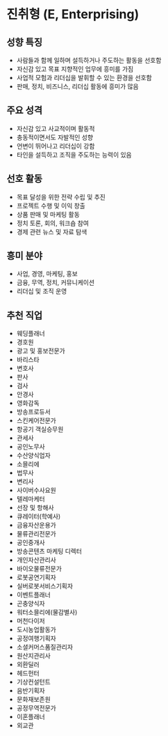 # 진취형 (E, Enterprising)

## 성향 특징

- 사람들과 함께 일하며 설득하거나 주도하는 활동을 선호함
- 자신감 있고 목표 지향적인 업무에 흥미를 가짐
- 사업적 모험과 리더십을 발휘할 수 있는 환경을 선호함
- 판매, 정치, 비즈니스, 리더십 활동에 흥미가 많음

## 주요 성격

- 자신감 있고 사교적이며 활동적
- 충동적이면서도 자발적인 성향
- 언변이 뛰어나고 리더십이 강함
- 타인을 설득하고 조직을 주도하는 능력이 있음

## 선호 활동

- 목표 달성을 위한 전략 수립 및 추진
- 프로젝트 수행 및 이익 창출
- 상품 판매 및 마케팅 활동
- 정치 토론, 회의, 워크숍 참여
- 경제 관련 뉴스 및 자료 탐색

## 흥미 분야

- 사업, 경영, 마케팅, 홍보
- 금융, 무역, 정치, 커뮤니케이션
- 리더십 및 조직 운영

## 추천 직업

- 웨딩플래너  
- 경호원  
- 광고 및 홍보전문가  
- 바리스타  
- 변호사  
- 판사  
- 검사  
- 안경사  
- 영화감독  
- 방송프로듀서  
- 스킨케어전문가  
- 항공기 객실승무원  
- 관세사  
- 공인노무사  
- 수산양식업자  
- 소믈리에  
- 법무사  
- 변리사  
- 사이버수사요원  
- 텔레마케터  
- 선장 및 항해사  
- 큐레이터(학예사)  
- 금융자산운용가  
- 물류관리전문가  
- 공인중개사  
- 방송콘텐츠 마케팅 디렉터  
- 개인자산관리사  
- 바이오물류전문가  
- 로봇공연기획자  
- 실버로봇서비스기획자  
- 이벤트플래너  
- 곤충양식자  
- 워터소믈리에(물감별사)  
- 머천다이저  
- 도시농업활동가  
- 공정여행기획자  
- 소셜커머스품질관리자  
- 원산지관리사  
- 외환딜러  
- 헤드헌터  
- 기상컨설턴트  
- 음반기획자  
- 문화재보존원  
- 공정무역전문가  
- 이혼플래너  
- 외교관
